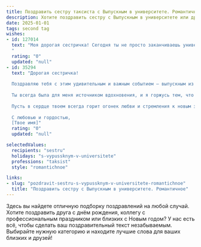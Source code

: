 ```yaml
---
title: Поздравить сестру таксиста с Выпускным в университете. Романтичное
description: Хотите поздравить сестру с Выпускным в университете или другим праздником? Наш ИИ создаст незабываемое поздравление, а вы обязательно выделитесь среди других.  
date: 2025-01-01
tags: second tag
wishes:
- id: 127014
  text: "Моя дорогая сестричка! Сегодня ты не просто заканчиваешь университет, ты отправляешься в удивительное путешествие, где каждая поездка – это новая встреча, каждый пассажир – новая история. Пусть твоя жизнь, как  бесконечная дорога, будет полна ярких впечатлений, счастливых случайностей и добрых попутчиков.  Пусть твоё сердце, как компас, всегда указывает на верный путь,  а звезда твоей мечты сияет  ярче всех на ночном небе.  Поздравляю с этим прекрасным днем!  Я горжусь тобой и безумно люблю!
  "
  rating: "0"
  updated: "null"
- id: 35294
  text: "Дорогая сестричка!
  
  Поздравляю тебя с этим удивительным и важным событием — выпускным из университета! Твой путь к мечте, как дорога, пробитая непрерывным трудом и усердием, открывает новые горизонты. Теперь ты — не просто выпускник, а настоящая талантливая таксистка, готовая доставить людей туда, где их ждут самые сладкие мечты.
  
  Ты всегда была для меня источником вдохновения, и я горжусь тем, что ты выбрала такую необычную и романтичную профессию. В твоих руках — ключи от множества историй, от многообразия человеческих судеб. Желаю, чтобы каждая поездка приносила радость и удовлетворение, а дорога была всегда ровной и светлой.
  
  Пусть в сердце твоем всегда горит огонек любви и стремления к новым знаниям, а каждый маршрут будет наполнять твою жизнь яркими эмоциями и незабываемыми моментами. Верь в себя, и новые вершины обязательно будут покорены!
  
  С любовью и гордостью,
  [Твое имя]"
  rating: "0"
  updated: "null"

selectedValues:
  recipients: "sestru"
  holidays: "s-vypussknym-v-universitete"
  professions: "taksist"
  style: "romantichnoe"

links:
- slug: "pozdravit-sestru-s-vypussknym-v-universitete-romantichnoe"
  title: "Поздравить сестру с Выпускным в университете. Романтичное"
---
```


Здесь вы найдете отличную подборку поздравлений на любой случай.
Хотите поздравить друга с днём рождения, коллегу с профессиональным праздником или близких с Новым годом? У нас есть всё, чтобы сделать ваш поздравительный текст незабываемым. Выбирайте нужную категорию и находите лучшие слова для ваших близких и друзей!
